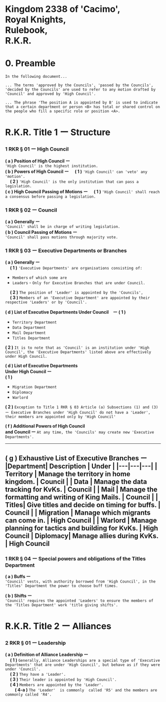 # Kingdom 2338 of 'Cacimo',<br> Royal Knights,<br> Rulebook,<br> R.K.R.

#   0. Preamble
`In the following document...`

`... The terms 'approved by the Councils', 'passed by the Councils', 'decided by the Councils' are used to refer to any motion drafted by 'Council' and approved by 'High Council'.`

`... The phrase 'The position A is appointed by B' is used to indicate that a certain department or person <B> has total or shared control on the people who fill a specific role or position <A>.`
# R.K.R. Title 1 ー Structure
### 1 RKR § 01 ー High Council
**( a ) Position of High Council ー**<br>  `'High Council' is the highest institution.`<br>
**( b ) Powers of High Council ー**
&nbsp;&nbsp;&nbsp;&nbsp;**( 1 )** `'High Council' can 'veto' any 'motion'.`<br>
&nbsp;&nbsp;&nbsp;&nbsp;**( 2 )**  `'High Council' is the only institution that can pass a legislation.`<br>
**( c ) High Council Passing of Motions ー**
&nbsp;&nbsp;&nbsp;&nbsp;**( 1 )**  `'High Council' shall reach a consensus before passing a legislation.`<br>
### 1 RKR § 02 ー Council
**( a ) Generally ー**<br> `'Council' shall be in charge of writing legislation.`<br>
**( b ) Council Passing of Motions ー**<br> `'Council' shall pass motions through majority vote.`<br>
### 1 RKR § 03 ー Executive Departments or Branches
**( a ) Generally ー**<br>
&nbsp;&nbsp;&nbsp;&nbsp;**( 1 )** `'Executive Departments' are organisations consisting of:`
- `Members`
`of which some are`
- `Leaders` - `Only for Executive Branches that are under Council.` <br>

&nbsp;&nbsp;&nbsp;&nbsp;**( 2 )** `The position of 'Leader' is appointed by the 'Councils',`<br>
&nbsp;&nbsp;&nbsp;&nbsp;**( 3 )**  `Members of an 'Executive Department' are appointed by their respective 'Leaders' or by 'Council'.`<br>

**( d ) List of Executive Departments Under Council　ー** 
**( 1 )**
- `Territory Department`
- `Data Department`
- `Mail Department`
- `Titles Department`

**( 2 )**  `It is to note that as 'Council' is an institution under 'High Council', the 'Executive Departments' listed above are effectively under High Council.`

**( d ) List of Executive Departments<br> Under High Council ー** <br>
**( 1 )**
- `Migration Department`
- `Diplomacy`
- `Warlord`

**( 2 )** `Exception to Title 1 RKR § 03 Article (a) Subsections (1) and (3)   ー Executive Branches under 'High Council' do not have a 'Leader', their members are appointed only by 'High Council'`

**( f ) Additional Powers of High Council<br> and Council ー** 
`At any time, the 'Councils' may create new 'Executive Departments'.`

---
**( g ) Exhaustive List of Executive Branches ー**
|Department| Description | Under | 
|---|---|---|
| Territory | Manage the territory in home kingdom. | Council |
| Data | Manage the data tracking for KvKs. | Council |
| Mail | Manage the formatting and writing of King Mails. | Council |
| Titles| Give titles and decide on timing for buffs. | Council | 
| Migration | Manage which migrants can come in. | High Council |
| Warlord | Manage planning for tactics and building for KvKs. | High Council
| Diplomacy| Manage allies during KvKs. | High Council
---
### 1 RKR § 04 ー Special powers and obligations of the Titles Department
**( a ) Buffs ー**<br> `'Council' vests, with authority borrowed from 'High Council', in the 'Titles' Department the power to choose buff times.`<br>

**( b ) Shifts ー** <br> `'Council' requires the appointed 'Leaders' to ensure the members of the 'Titles Department' work 'title giving shifts'.`<br>

# R.K.R. Title 2 ー Alliances
### 2 RKR § 01 ー Leadership
**( a ) Definition of Alliance Leadership ー**  
&nbsp;&nbsp;&nbsp;&nbsp;**( 1 )** `Generally, Alliance Leaderships are a special type of 'Executive Departments' that are under 'High Council', but behave as if they were under 'Council'. `<br>
&nbsp;&nbsp;&nbsp;&nbsp;**( 2 )** `They have a 'Leader'.`<br>
&nbsp;&nbsp;&nbsp;&nbsp;**( 3 )** `Their leader is appointed by 'High Council'. `<br>
&nbsp;&nbsp;&nbsp;&nbsp;**( 4 )** `Members are appointed by the 'Leader'. `<br>&nbsp;&nbsp;&nbsp;&nbsp;&nbsp;&nbsp;&nbsp;&nbsp;**( 4-a )** `The 'Leader' 
is commonly  called 'R5' and the members are commonly called 'R4'.`<br>


